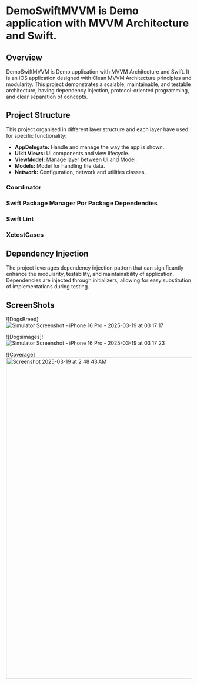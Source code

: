 # DemoSwiftMVVM is Demo application with MVVM Architecture and Swift.  

## Overview  
DemoSwiftMVVM is Demo application with MVVM Architecture and Swift. It is an iOS application designed with Clean MVVM Architecture principles and modularity. This project demonstrates a scalable, maintainable, and testable architecture, having dependency injection, protocol-oriented programming, and clear separation of concepts.  

## Project Structure  
This project organised in  different layer structure and each layer have used for specific functionality:

- **AppDelegate:** Handle and manage the way the app is shown.. 
- **UIkit Views:** UI components and view lifecycle.
- **ViewModel:** Manage layer between UI and Model.
- **Models:** Model for handling the data.
- **Network:** Configuration, network and utilities classes.

### Coordinator 

### Swift Package Manager Por Package Dependendies

### Swift Lint

### XctestCases

## Dependency Injection  
The project leverages dependency injection pattern that can significantly enhance the modularity, testability, and maintainability of application. Dependencies are injected through initializers, allowing for easy substitution of implementations during testing.

## ScreenShots 


![DogsBreed]![Simulator Screenshot - iPhone 16 Pro - 2025-03-19 at 03 17 17](https://github.com/user-attachments/assets/d3a4d8a5-46cd-4e9f-996e-a77f99481b84)

![Dogsimages]!![Simulator Screenshot - iPhone 16 Pro - 2025-03-19 at 03 17 23](https://github.com/user-attachments/assets/424612a9-5a17-4ee7-b0c4-e395168fd1d8)

![Coverage]<img width="873" alt="Screenshot 2025-03-19 at 2 48 43 AM" src="https://github.com/user-attachments/assets/8cd90bff-b020-4a50-a1d9-a3a0bca02344" />



